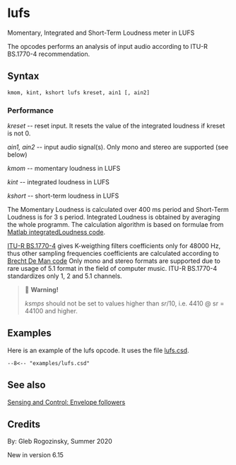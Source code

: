 <!--
id:lufs
category:Utilities
-->
# lufs
Momentary, Integrated and Short-Term Loudness meter in LUFS

The opcodes performs an analysis of input audio according to ITU-R BS.1770-4 recommendation.

## Syntax
``` csound-orc
kmom, kint, kshort lufs kreset, ain1 [, ain2]
```

### Performance

_kreset_ -- reset input. It resets the value of the integrated loudness if kreset is not 0.

_ain1, ain2_ -- input audio signal(s). Only mono and stereo are supported (see below)

_kmom_ -- momentary loudness in LUFS

_kint_ -- integrated loudness in LUFS

_kshort_ -- short-term loudness in LUFS

The Momentary Loudness is calculated over 400 ms period and Short-Term Loudness is for 3 s period. Integrated Loudness is obtained by averaging the whole programm. The calculation algorithm is based on formulae from [Matlab integratedLoudness code](https://www.mathworks.com/help/audio/ref/integratedloudness.html).

[ITU-R BS.1770-4](https://www.itu.int/dms_pubrec/itu-r/rec/bs/R-REC-BS.1770-4-201510-I!!PDF-E.pdf) gives K-weigthing filters coefficients only for 48000 Hz, thus other sampling frequencies coefficients are calculated according to [Brecht De Man code](https://github.com/BrechtDeMan/loudness.py/blob/master/loudness.py)
Only mono and stereo formats are supported due to rare usage of 5.1 format in the field of computer music. ITU-R BS.1770-4 standardizes only 1, 2 and 5.1 channels.

> :memo: **Warning!**
>
> _ksmps_ should not be set to values higher than _sr_/10, i.e. 4410 @ sr = 44100 and higher.

## Examples

Here is an example of the lufs opcode. It uses the file [lufs.csd](../../examples/lufs.csd).

``` csound-csd title="Example of the lufs opcode." linenums="1"
--8<-- "examples/lufs.csd"
```

## See also

[Sensing and Control: Envelope followers](../../control/sensing)

## Credits

By: Gleb Rogozinsky, Summer 2020

New in version 6.15
